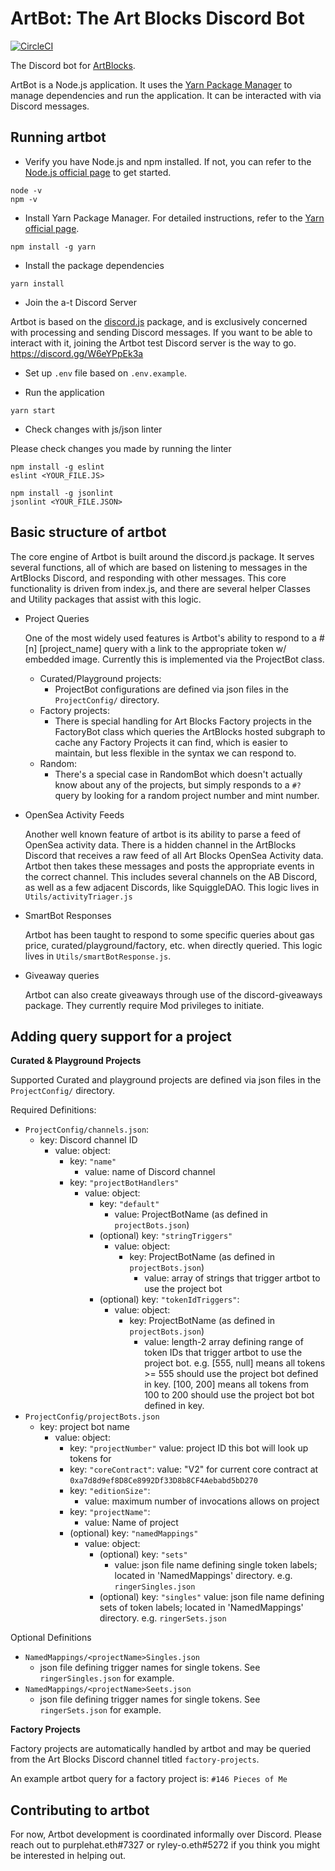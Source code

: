 # ArtBot: The Art Blocks Discord Bot

[![CircleCI](https://circleci.com/gh/ArtBlocks/artbot/tree/main.svg?style=svg)](https://circleci.com/gh/ArtBlocks/artbot/tree/main)

The Discord bot for [ArtBlocks](http://artblocks.io/).

ArtBot is a Node.js application.  It uses the [Yarn Package Manager](https://yarnpkg.com/) to manage dependencies and run the application.  It can be interacted with via Discord messages.

## Running artbot

* Verify you have Node.js and npm installed.  If not, you can refer to the [Node.js official page](https://nodejs.org/) to get started.

```
node -v
npm -v
```

* Install Yarn Package Manager.  For detailed instructions, refer to the [Yarn official page](https://yarnpkg.com/getting-started/install).

```
npm install -g yarn
```

* Install the package dependencies
```
yarn install
```

* Join the a-t Discord Server

Artbot is based on the [discord.js](https://discord.js.org/) package, and is exclusively concerned with processing and sending Discord messages.  If you want to be able to interact with it, joining the Artbot test Discord server is the way to go.  https://discord.gg/W6eYPpEk3a

* Set up `.env` file based on `.env.example`.

* Run the application
```
yarn start
```

* Check changes with js/json linter

Please check changes you made by running the linter

```
npm install -g eslint
eslint <YOUR_FILE.JS>
```
```
npm install -g jsonlint
jsonlint <YOUR_FILE.JSON>
```

## Basic structure of artbot

The core engine of Artbot is built around the discord.js package.  It serves several functions, all of which are based on listening to messages in the ArtBlocks Discord, and responding with other messages.  This core functionality is driven from index.js, and there are several helper Classes and Utility packages that assist with this logic.

* Project Queries

  One of the most widely used features is Artbot's ability to respond to a #[n] [project_name] query with a link to the appropriate token w/ embedded image.  Currently this is implemented via the ProjectBot class.
  - Curated/Playground projects:
    - ProjectBot configurations are defined via json files in the `ProjectConfig/` directory.
  - Factory projects:
    - There is special handling for Art Blocks Factory projects in the FactoryBot class which queries the ArtBlocks hosted subgraph to cache any Factory Projects it can find, which is easier to maintain, but less flexible in the syntax we can respond to.
  - Random:
    - There's a special case in RandomBot which doesn't actually know about any of the projects, but simply responds to a `#?` query by looking for a random project number and mint number.

* OpenSea Activity Feeds

  Another well known feature of artbot is its ability to parse a feed of OpenSea activity data.  There is a hidden channel in the ArtBlocks Discord that receives a raw feed of all Art Blocks OpenSea Activity data.  Artbot then takes these messages and posts the appropriate events in the correct channel.  This includes several channels on the AB Discord, as well as a few adjacent Discords, like SquiggleDAO.  This logic lives in `Utils/activityTriager.js`

* SmartBot Responses

  Artbot has been taught to respond to some specific queries about gas price, curated/playground/factory, etc.  when directly queried.  This logic lives in `Utils/smartBotResponse.js`.

* Giveaway queries

  Artbot can also create giveaways through use of the discord-giveaways package. They currently require Mod privileges to initiate.


## Adding query support for a project
**Curated & Playground Projects**

Supported Curated and playground projects are defined via json files in the `ProjectConfig/` directory.

Required Definitions:
- `ProjectConfig/channels.json`:
  - key: Discord channel ID
    - value: object:
      - key: `"name"`
        - value: name of Discord channel
      - key: `"projectBotHandlers"`
        - value: object:
          - key: `"default"`
            - value: ProjectBotName (as defined in `projectBots.json`)
          - (optional) key: `"stringTriggers"`
            - value: object:
              - key: ProjectBotName (as defined in `projectBots.json`)
                - value: array of strings that trigger artbot to use the project bot
          - (optional) key: `"tokenIdTriggers"`:
            - value: object:
              - key: ProjectBotName (as defined in `projectBots.json`)
                - value: length-2 array defining range of token IDs that trigger artbot to use the project bot. e.g. [555, null] means all tokens >= 555 should use the project bot defined in key. [100, 200] means all tokens from 100 to 200 should use the project bot bot defined in key.
- `ProjectConfig/projectBots.json`
  - key: project bot name
    - value: object:
      - key: `"projectNumber"`
        value: project ID this bot will look up tokens for
      - key: `"coreContract"`:
        value: "V2" for current core contract at `0xa7d8d9ef8D8Ce8992Df33D8b8CF4Aebabd5bD270`
      - key: `"editionSize"`:
        - value: maximum number of invocations allows on project
      - key: `"projectName"`:
        - value: Name of project
      - (optional) key: `"namedMappings"`
        - value: object:
          - (optional) key: `"sets"`
            - value: json file name defining single token labels; located in 'NamedMappings' directory. e.g. `ringerSingles.json`
          - (optional) key: `"singles"`
            value: json file name defining sets of token labels; located in 'NamedMappings' directory. e.g. `ringerSets.json`

Optional Definitions
- `NamedMappings/<projectName>Singles.json`
  - json file defining trigger names for single tokens. See `ringerSingles.json` for example.
- `NamedMappings/<projectName>Seets.json`
  - json file defining trigger names for single tokens. See `ringerSets.json` for example.

**Factory Projects**

Factory projects are automatically handled by artbot and may be queried from the Art Blocks Discord channel titled `factory-projects`.

An example artbot query for a factory project is: `#146 Pieces of Me`

## Contributing to artbot

  For now, Artbot development is coordinated informally over Discord.  Please reach out to purplehat.eth#7327 or ryley-o.eth#5272 if you think you might be interested in helping out.
